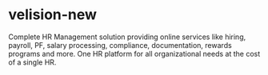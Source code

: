 # velision-new
Complete HR Management solution providing online services like hiring, payroll, PF, salary processing, compliance, documentation, rewards programs and more. One HR platform for all organizational needs at the cost of a single HR.
